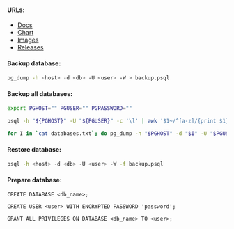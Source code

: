 #### URLs:
- [Docs](https://www.postgresql.org/docs/)
- [Chart](https://github.com/bitnami/charts/tree/main/bitnami/postgresql)
- [Images](https://hub.docker.com/r/bitnami/postgresql/tags)
- [Releases](https://www.postgresql.org/docs/release/)

#### Backup database:
```bash
pg_dump -h <host> -d <db> -U <user> -W > backup.psql
```

#### Backup all databases:
```bash
export PGHOST="" PGUSER="" PGPASSWORD=""
```
```bash
psql -h "${PGHOST}" -U "${PGUSER}" -c '\l' | awk '$1~/^[a-z]/{print $1}' > databases.txt
```
```bash
for I in `cat databases.txt`; do pg_dump -h "$PGHOST" -d "$I" -U "$PGUSER" > "$I".psql; done
```

#### Restore database:
```bash
psql -h <host> -d <db> -U <user> -W -f backup.psql
```

#### Prepare database:
```
CREATE DATABASE <db_name>;
```
```
CREATE USER <user> WITH ENCRYPTED PASSWORD 'password';
```
```
GRANT ALL PRIVILEGES ON DATABASE <db_name> TO <user>;
```
